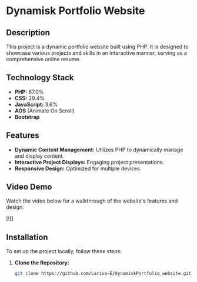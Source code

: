 # Dynamisk Portfolio Website

## Description
This project is a dynamic portfolio website built using PHP. It is designed to showcase various projects and skills in an interactive manner, serving as a comprehensive online resume.

## Technology Stack
- **PHP:** 67.0%
- **CSS:** 29.4%
- **JavaScript:** 3.6%
- **AOS** (Animate On Scroll)
- **Bootstrap**

## Features
- **Dynamic Content Management:** Utilizes PHP to dynamically manage and display content.
- **Interactive Project Displays:** Engaging project presentations.
- **Responsive Design:** Optimized for multiple devices.

## Video Demo
Watch the video below for a walkthrough of the website's features and design:

[![]

## Installation
To set up the project locally, follow these steps:

1. **Clone the Repository:**
   ```bash
   git clone https://github.com/Larisa-E/dynamiskPortfolio_website.git

